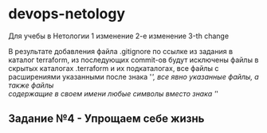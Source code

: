 # devops-netology
Для учебы в Нетологии
1 изменение
2-е изменение
3-th change

В результате добавления файла .gitignore по ссылке из задания в каталог
terraform, из последующих commit-ов будут исключены файлы в скрытых 
каталогах .terraform и их подкаталогах, все файлы с расширениями
указанными после знака '*', все явно указанные файлы, а также файлы  
содержащие в своем имени любые символы вместо знака '*'

## Задание №4 - Упрощаем себе жизнь

